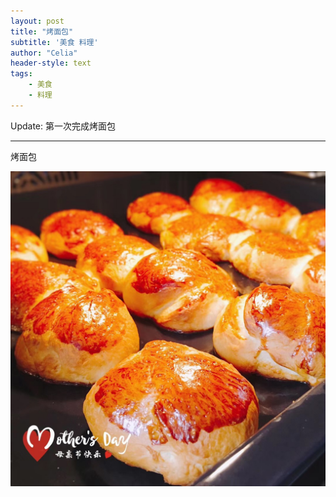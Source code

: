 ```yaml
---
layout: post
title: "烤面包"
subtitle: '美食 料理'
author: "Celia"
header-style: text
tags:
    - 美食
    - 料理
---
```


Update: 第一次完成烤面包

---

烤面包

![](/img/in-post/post-food/food_1.jpeg)



